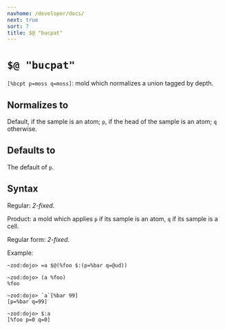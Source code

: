 ```yaml
---
navhome: /developer/docs/
next: true
sort: 7
title: $@ "bucpat"
---
```


# `$@ "bucpat"`

`[%bcpt p=moss q=moss]`: mold which normalizes a union tagged by depth.
  
## Normalizes to

Default, if the sample is an atom; `p`, if the head of the sample
is an atom; `q` otherwise.

## Defaults to

The default of `p`.

## Syntax

Regular: *2-fixed*.

Product: a mold which applies `p` if its sample is an atom, 
`q` if its sample is a cell.

Regular form: *2-fixed*.

Example:

```
~zod:dojo> =a $@(%foo $:(p=%bar q=@ud))

~zod:dojo> (a %foo)
%foo

~zod:dojo> `a`[%bar 99]
[p=%bar q=99]

~zod:dojo> $:a
[%foo p=0 q=0]
```
